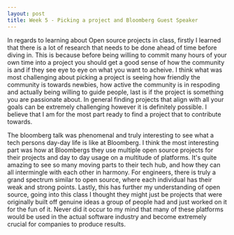 ```yaml
---
layout: post
title: Week 5 - Picking a project and Bloomberg Guest Speaker
---
```


In regards to learning about Open source projects in class, firstly I learned that there is a lot of research that needs to be done ahead of time before diving in. This is because before being willing to commit many hours of your own time into a project you should get a good sense of how the community is and if they see eye to eye on what you want to acheive. I think what was most challenging about picking a project is seeing how friendly the community is towards newbies, how active the community is in respoding and actually being willing to guide people, last is if the project is something you are passionate about. In general finding projects that align with all your goals can be extremely challenging however it is definitely possible. I believe that I am for the most part ready to find a project that to contribute towards.

The bloomberg talk was phenomenal and truly interesting to see what a tech persons day-day life is like at Bloomberg. I think the most interesting part was how at Bloombergs they use multiple open source projects for their projects and day to day usage on a multitude of platforms. It's quite amazing to see so many moving parts to their tech hub, and how they can all intermingle with each other in harmony. For engineers, there is truly a grand spectrum similar to open source, where each individual has their weak and strong points. Lastly, this has further my understanding of open source, going into this class I thought they might just be projects that were originally built off genuine ideas a group of people had and just worked on it for the fun of it. Never did it occur to my mind that many of these platforms would be used in the actual software industry and become extremely crucial for companies to produce results.
